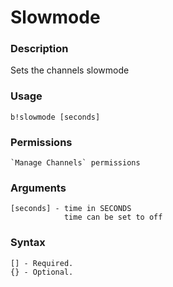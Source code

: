 # Slowmode

### **Description**

Sets the channels slowmode

### Usage

```
b!slowmode [seconds]
```

### Permissions

```
`Manage Channels` permissions
```

### Arguments

```
[seconds] - time in SECONDS
            time can be set to off
```

### Syntax

```
[] - Required.
{} - Optional.
```
